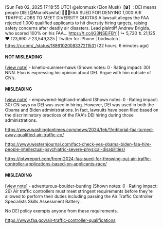 [Sun Feb 02, 2025 17:18:55 UTC] @elonmusk (Elon Musk)【𝗕】: DEI means people DIE [@MarioNawfal] 🚨🇺🇸FAA SUED FOR DENYING 1,000 AIR TRAFFIC JOBS TO MEET DIVERSITY QUOTAS A lawsuit alleges the FAA rejected 1,000 qualified applicants to hit diversity hiring targets, raising safety concerns after deadly air disasters. Lead plaintiff Andrew Brigida, who scored 100% on his FAA… https://t.co/jG3NSEjFBY | ↳ 5,720 ⇅ 21,125 ♥ 123,690 🡕 23,549,325 | Twitter for iPhone | birdwatch | https://x.com/_/status/1886102008337211531 (22 hours, 6 minutes ago)

#### NOT MISLEADING

[[view note]](https://x.com/i/birdwatch/n/1886204374722236815) - kinetic-summer-hawk (Shown notes: 0 · Rating impact: 30)
NNN. Elon is expressing his opinion about DEI. Argue with him outside of CN’s. 

#### MISLEADING

[[view note]](https://x.com/i/birdwatch/n/1886213576492536316) - empowered-highland-mallard (Shown notes: 0 · Rating impact: 30)
CN says no DEI was used in hiring. However, DEI was used in both the Obama and Biden administrations. In fact, lawsuits have been filed based on the discriminatory practices of the FAA's DEI hiring during those administrations.

https://www.washingtontimes.com/news/2024/feb/1/editorial-faa-turned-away-qualified-air-traffic-co/

https://www.westernjournal.com/fact-check-yes-obama-biden-faa-hire-people-intellectual-psychiatric-severe-physical-disabilities/

https://iotwreport.com/from-2024-faa-sued-for-throwing-out-air-traffic-controller-applications-based-on-applicants-race/

#### MISLEADING

[[view note]](https://x.com/i/birdwatch/n/1886125754389524906) - adventurous-boulder-bunting (Shown notes: 0 · Rating impact: 26)
Air traffic controllers must meet stringent requirements before they’re allowed to perform their duties including passing the Air Traffic Controller Specialists Skills Assessment Battery.

No DEI policy exempts anyone from these requirements.

https://www.faa.gov/air-traffic-controller-qualifications
